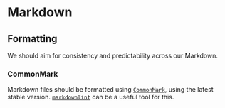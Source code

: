 # Markdown

## Formatting

We should aim for consistency and predictability across our Markdown.

### CommonMark

Markdown files should be formatted using [`CommonMark`](https://commonmark.org/), using the latest
stable version.
[`markdownlint`](https://github.com/DavidAnson/markdownlint) can be a useful tool for this.  

